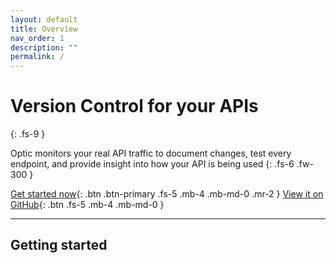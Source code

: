 ```yaml
---
layout: default
title: Overview
nav_order: 1
description: ""
permalink: /
---
```


# Version Control for your APIs
{: .fs-9 }

Optic monitors your real API traffic to document changes, test every endpoint, and provide insight into how your API is being used
{: .fs-6 .fw-300 }

[Get started now](#getting-started){: .btn .btn-primary .fs-5 .mb-4 .mb-md-0 .mr-2 } [View it on GitHub](https://github.com/pmarsceill/just-the-docs){: .btn .fs-5 .mb-4 .mb-md-0 }

---

## Getting started
